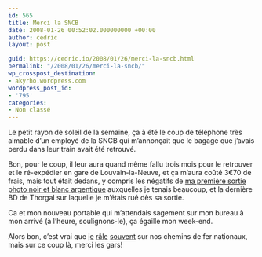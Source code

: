 ```yaml
---
id: 565
title: Merci la SNCB
date: 2008-01-26 00:52:02.000000000 +00:00
author: cedric
layout: post

guid: https://cedric.io/2008/01/26/merci-la-sncb.html
permalink: "/2008/01/26/merci-la-sncb/"
wp_crosspost_destination:
- akyrho.wordpress.com
wordpress_post_id:
- '795'
categories:
- Non classé
---
```

Le petit rayon de soleil de la semaine, ça à été le coup de téléphone très aimable d’un employé de la SNCB qui m’annonçait que le bagage que j’avais perdu dans leur train avait été retrouvé.

Bon, pour le coup, il leur aura quand même fallu trois mois pour le retrouver et le ré-expédier en gare de Louvain-la-Neuve, et ça m’aura coûté 3€70 de frais, mais tout était dedans, y compris les négatifs de [ma première sortie photo noir et blanc argentique](http://twitter.com/7star/statuses/320536912) auxquelles je tenais beaucoup, et la dernière BD de Thorgal sur laquelle je m’étais rué dès sa sortie.

Ca et mon nouveau portable qui m’attendais sagement sur mon bureau à mon arrivé (à l’heure, soulignons-le), ça égaille mon week-end.

Alors bon, c’est vrai que [je](http://twitter.com/7star/statuses/348769922) [râle](http://twitter.com/7star/statuses/419897742) [souvent](http://twitter.com/7star/statuses/500852602) sur nos chemins de fer nationaux, mais sur ce coup là, merci les gars!